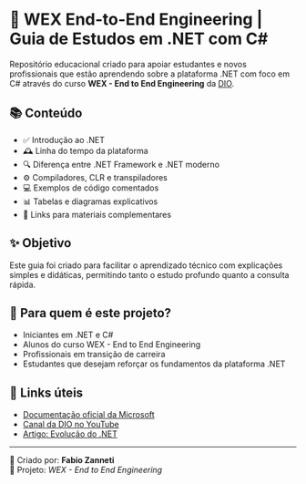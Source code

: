 # 🧠 WEX End-to-End Engineering | Guia de Estudos em .NET com C#

Repositório educacional criado para apoiar estudantes e novos profissionais que estão aprendendo sobre a plataforma .NET com foco em C# através do curso **WEX - End to End Engineering** da [DIO](https://www.dio.me/).

## 📚 Conteúdo

- ✅ Introdução ao .NET  
- 🕰️ Linha do tempo da plataforma  
- 🔍 Diferença entre .NET Framework e .NET moderno  
- ⚙️ Compiladores, CLR e transpiladores  
- 💻 Exemplos de código comentados  
- 📊 Tabelas e diagramas explicativos  
- 🔗 Links para materiais complementares

## ✨ Objetivo

Este guia foi criado para facilitar o aprendizado técnico com explicações simples e didáticas, permitindo tanto o estudo profundo quanto a consulta rápida.

## 🚀 Para quem é este projeto?

- Iniciantes em .NET e C#  
- Alunos do curso WEX - End to End Engineering  
- Profissionais em transição de carreira  
- Estudantes que desejam reforçar os fundamentos da plataforma .NET

## 🔗 Links úteis

- [Documentação oficial da Microsoft](https://learn.microsoft.com/pt-br/dotnet/)  
- [Canal da DIO no YouTube](https://www.youtube.com/@digitalinnovationone)  
- [Artigo: Evolução do .NET](https://devblogs.microsoft.com/dotnet/)

---

📌 Criado por: **Fabio Zanneti**  
🎯 Projeto: *WEX - End to End Engineering*
